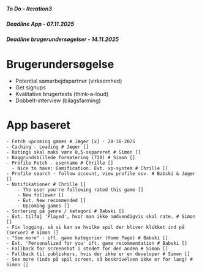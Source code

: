 ##### To Do - Iteration3 
##### Deadline App - 07.11.2025 
##### Deadline brugerundersøgelser - 14.11.2025

# Brugerundersøgelse
* Potential samarbejdspartner (virksomhed)
* Get signups
* Kvalitative brugertests (think-a-loud)
* Dobbelt-interview (bilagsfarming)

# App baseret
````
- Fetch upcoming games # Jæger [x] - 28-10-2025
- Caching - Loading # Jæger []
- Ratings skal maks være 0,5-separeret # Simon []
- Baggrundsbillede formatering (720) # Simon []
- Profile Fetch - username # Chrille []
  - Nice to have: Gamification. Evt. xp-system # Chrille []
- Profile search - follow account, view profile osv. # Babski & Jæger []
- Notifikationer # Chrille []
    - The user you're following rated this game []
    - New follower []
    - Evt. New recommended []
    - Upcoming games []
- Sortering på genre / kategori # Babski []
- Evt. tilføj 'Played', hvor man ikke nødvendigvis skal rate. # Simon []
- Fix logging, så vi kan se hvilke spil der bliver klikket ind på (server) # Simon []
- "See more" - ift. game kategorier (Home Page) # Babski []
- Evt. 'Personalized for you' ift. game recommendation # Babski []
- Fallback for screenshot i stedet for den anden # Simon []
- Fallback til publishers, hvis der ikke er en developer # Simon []
- See more (inde på spil screen, så beskrivelsen ikke er for lang) # Simon []

````
